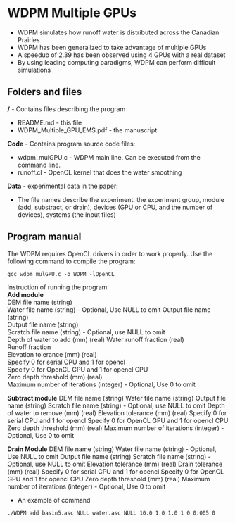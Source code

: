 # WDPM Multiple GPUs
- WDPM simulates how runoff water is distributed across the Canadian Prairies
- WDPM has been generalized to take advantage of multiple GPUs
- A speedup of 2.39 has been observed using 4 GPUs with a real dataset
- By using leading computing paradigms, WDPM can perform difficult simulations


## Folders and files  

**/** - Contains files describing the program  

- README.md - this file  
- WDPM_Multiple_GPU_EMS.pdf - the manuscript  

**Code** - Contains program source code files:

- wdpm_mulGPU.c - WDPM main line. Can be executed from the command line.
- runoff.cl - OpenCL kernel that does the water smoothing

**Data** - experimental data in the paper:

- The file names describe the experiment: the experiment group, module (add, substract, or drain), devices (GPU or CPU, and the number of devices), systems (the input files)


## Program manual

The WDPM requires OpenCL drivers in order to work properly. Use the following command to compile the program:  

```
gcc wdpm_mulGPU.c -o WDPM -lOpenCL
```

Instruction of running the program:  
**Add module**  
DEM file name (string)  
Water file name (string) - Optional, Use NULL to omit Output file name (string)  
Output file name (string)  
Scratch file name (string) - Optional, use NULL to omit  
Depth of water to add (mm) (real) Water runoff fraction (real)  
Runoff fraction  
Elevation tolerance (mm) (real)  
Specify 0 for serial CPU and 1 for opencl  
Specify 0 for OpenCL GPU and 1 for opencl CPU  
Zero depth threshold (mm) (real)  
Maximum number of iterations (integer) - Optional, Use 0 to omit  

**Subtract module**
DEM file name (string)
Water file name (string)
Output file name (string)
Scratch file name (string) - Optional, use NULL to omit
Depth of water to remove (mm) (real)
Elevation tolerance (mm) (real)
Specify 0 for serial CPU and 1 for opencl
Specify 0 for OpenCL GPU and 1 for opencl CPU
Zero depth threshold (mm) (real)
Maximum number of iterations (integer) - Optional, Use 0 to omit

**Drain Module**
DEM file name (string)
Water file name (string) - Optional, Use NULL to omit
Output file name (string)
Scratch file name (string) - Optional, use NULL to omit
Elevation tolerance (mm) (real)
Drain tolerance (mm) (real)
Specify 0 for serial CPU and 1 for opencl
Specify 0 for OpenCL GPU and 1 for opencl CPU
Zero depth threshold (mm) (real)
Maximum number of iterations (integer) - Optional, Use 0 to omit

- An example of command
```
./WDPM add basin5.asc NULL water.asc NULL 10.0 1.0 1.0 1 0 0.005 0
```

